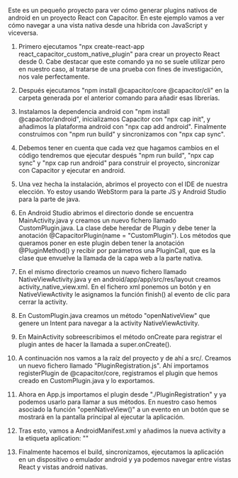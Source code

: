 Este es un pequeño proyecto para ver cómo generar plugins nativos de android en un proyecto React con Capacitor. En este ejemplo vamos a ver cómo navegar a una vista nativa desde una híbrida con JavaScript y viceversa. 

1. Primero ejecutamos "npx create-react-app react_capacitor_custom_native_plugin" para crear un proyecto React desde 0. Cabe destacar que este comando ya no se suele utilizar pero en nuestro caso, al tratarse de una prueba con fines de investigación, nos vale perfectamente.

2. Después ejecutamos "npm install @capacitor/core @capacitor/cli" en la carpeta generada por el anterior comando para añadir esas librerías.

3. Instalamos la dependencia android con "npm install @capacitor/android", inicializamos Capacitor con "npx cap init", y añadimos la plataforma android con "npx cap add android". Finalmente construimos con "npm run build" y sincronizamos con "npx cap sync". 

4. Debemos tener en cuenta que cada vez que hagamos cambios en el código tendremos que ejecutar después "npm run build", "npx cap sync" y "npx cap run android" para construir el proyecto, sincronizar con Capacitor y ejecutar en android.

5. Una vez hecha la instalación, abrimos el proyecto con el IDE de nuestra elección. Yo estoy usando WebStorm para la parte JS y Android Studio para la parte de java.

6. En Android Studio abrimos el directorio donde se encuentra MainActivity.java y creamos un nuevo fichero llamado CustomPlugin.java. La clase debe heredar de Plugin y debe tener la anotación @CapacitorPlugin(name = "CustomPlugin"). Los métodos que queramos poner en este plugin deben tener la anotación  @PluginMethod() y recibir por parámetros una PluginCall, que es la clase que envuelve la llamada de la capa web a la parte nativa.

7. En el mismo directorio creamos un nuevo fichero llamado NativeViewActivity.java y en android/app/app/src/res/layout creamos activity_native_view.xml. En el fichero xml ponemos un botón y en NativeViewActivity le asignamos la función finish() al evento de clic para cerrar la activity.

8. En CustomPlugin.java creamos un método "openNativeView" que genere un Intent para navegar a la activity NativeViewActivity.

9. En MainActivity sobreescribimos el método onCreate para registrar el plugin antes de hacer la llamada a super.onCreate().

10. A continuación nos vamos a la raíz del proyecto y de ahí a src/. Creamos un nuevo fichero llamado "PluginRegistration.js". Ahí importamos registerPlugin de @capacitor/core, registramos el plugin que hemos creado en CustomPlugin.java y lo exportamos.

11. Ahora en App.js importamos el plugin desde "./PluginRegistration" y ya podemos usarlo para llamar a sus métodos. En nuestro caso hemos asociado la función "openNativeView()" a un evento en un botón que se mostrará en la pantalla principal al ejecutar la aplicación.

12. Tras esto, vamos a AndroidManifest.xml y añadimos la nueva activity a la etiqueta aplication: "<activity android:name=".NativeViewActivity" />" 

13. Finalmente hacemos el build, sincronizamos, ejecutamos la aplicación en un dispositivo o emulador android y ya podemos navegar entre vistas React y vistas android nativas.
